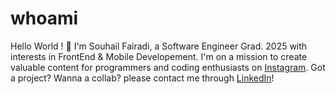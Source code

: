 # whoami
Hello World ! 👋
I'm Souhail Fairadi, a Software Engineer Grad. 2025 with interests in FrontEnd & Mobile Developement. I'm on a mission to create valuable content for programmers and coding enthusiasts on [Instagram](https://www.instagram.com/souhail_fdi/). Got a project? Wanna a collab? please contact me through [LinkedIn](https://www.linkedin.com/in/souhail-fairadi-156811187/)!

